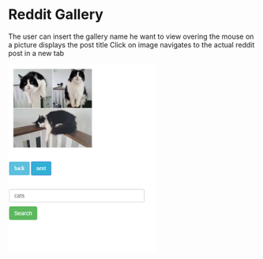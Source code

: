# Reddit Gallery

The user can insert the gallery name he want to view
overing the mouse on a picture displays the post title
Click on image navigates to the actual reddit post in a new tab

 <img src="images/Capture.png" width="300" >